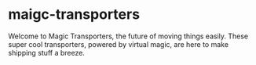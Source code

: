 # maigc-transporters
Welcome to Magic Transporters, the future of moving things easily. These super cool transporters, powered by virtual magic, are here to make shipping stuff a breeze.
